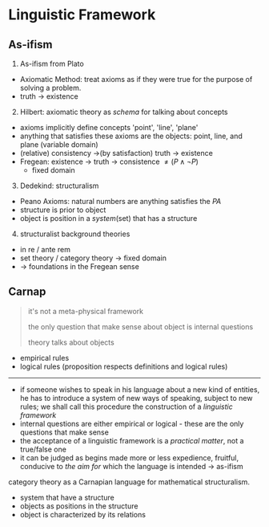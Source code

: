 #  Linguistic Framework

## As-ifism

1. As-ifism from Plato
  + Axiomatic Method: treat axioms as if they were true for the purpose of solving a problem.
  + truth -> existence
2. Hilbert: axiomatic theory as *schema* for talking about concepts
  + axioms implicitly define concepts 'point', 'line', 'plane'
  + anything that satisfies these axioms are the objects: point, line, and plane (variable domain)
  + (relative) consistency ->(by satisfaction) truth -> existence
  + Fregean: existence -> truth -> consistence $\neq(P \land \neg P)$
    - fixed domain
3. Dedekind: structuralism
  + Peano Axioms: natural numbers are anything satisfies the $PA$
  + structure is prior to object
  + object is position in a *system*(set) that has a structure
4. structuralist background theories
  + in re / ante rem
  + set theory / category theory -> fixed domain
  + -> foundations in the Fregean sense

## Carnap

> it's not a meta-physical framework
>
> the only question that make sense about object is internal questions
>
> theory talks about objects

* empirical rules
* logical rules (proposition respects definitions and logical rules)

---

* if someone wishes to speak in his language about a new kind of entities, he has to introduce a system of new ways of speaking, subject to new rules; we shall call this procedure the construction of a *linguistic framework*
* internal questions are either empirical or logical - these are the only questions that make sense
* the acceptance of a linguistic framework is a *practical matter*, not a true/false one
* it can be judged as begins made more or less expedience, fruitful, conducive to *the aim for* which the language is intended -> as-ifism

category theory as a Carnapian language for mathematical structuralism.
* system that have a structure
* objects as positions in the structure
* object is characterized by its relations
